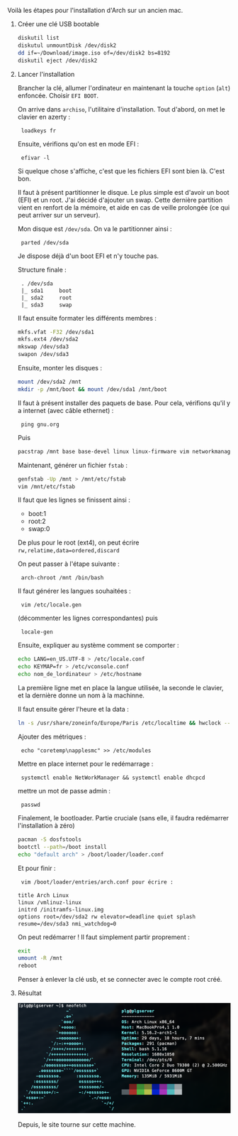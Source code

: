 Voilà les étapes pour l'installation d'Arch sur un ancien mac.

1. Créer une clé USB bootable

	```bash
	diskutil list
	diskutul unmountDisk /dev/disk2
	dd if=~/Download/image.iso of=/dev/disk2 bs=8192
	diskutil eject /dev/disk2
	```

2. Lancer l'installation

	Brancher la clé, allumer l'ordinateur en maintenant la touche `option` (`alt`) enfoncée. Choisir `EFI BOOT`.

	On arrive dans `archiso`, l'utilitaire d'installation. Tout d'abord, on met le clavier en azerty : 

		loadkeys fr
	
	Ensuite, vérifions qu'on est en mode EFI :

		efivar -l

	Si quelque chose s'affiche, c'est que les fichiers EFI sont bien là. C'est bon.

	Il faut à présent partitionner le disque. Le plus simple est d'avoir un boot (EFI) et un root. J'ai décidé d'ajouter un swap. Cette dernière partition vient en renfort de la mémoire, et aide en cas de veille prolongée (ce qui peut arriver sur un serveur).

	Mon disque est `/dev/sda`. On va le partitionner ainsi :

		parted /dev/sda

	Je dispose déjà d'un boot EFI et n'y touche pas.

	Structure finale :

		. /dev/sda
		|_ sda1		boot
		|_ sda2		root
		|_ sda3 	swap

	Il faut ensuite formater les différents membres :

	```bash
	mkfs.vfat -F32 /dev/sda1
	mkfs.ext4 /dev/sda2
	mkswap /dev/sda3
	swapon /dev/sda3
	```

	Ensuite, monter les disques :

	```bash
	mount /dev/sda2 /mnt
	mkdir -p /mnt/boot && mount /dev/sda1 /mnt/boot
	```

	Il faut à présent installer des paquets de base. Pour cela, vérifions qu'il y a internet (avec câble ethernet) :

		ping gnu.org

	Puis

	```bash
	pacstrap /mnt base base-devel linux linux-firmware vim networkmanager dhcpcd
	```

	Maintenant, générer un fichier `fstab` :

	```bash
	genfstab -Up /mnt > /mnt/etc/fstab
	vim /mnt/etc/fstab
	```
	Il faut que les lignes se finissent ainsi :

	- boot:1
	- root:2
	- swap:0

	De plus pour le root (ext4), on peut écrire `rw,relatime,data=ordered,discard`

	On peut passer à l'étape suivante : 

		arch-chroot /mnt /bin/bash

	Il faut générer les langues souhaitées : 

		vim /etc/locale.gen
 
	(décommenter les lignes correspondantes) puis 

		locale-gen

	Ensuite, expliquer au système comment se comporter :

	```bash
	echo LANG=en_US.UTF-8 > /etc/locale.conf
	echo KEYMAP=fr > /etc/vconsole.conf
	echo nom_de_lordinateur > /etc/hostname
	```

	La première ligne met en place la langue utilisée, la seconde le clavier, et la dernière donne un nom à la machinne.

	Il faut ensuite gérer l'heure et la data :

	```bash
	ln -s /usr/share/zoneinfo/Europe/Paris /etc/localtime && hwclock --systohc --utc
	```

	Ajouter des métriques : 
	
		echo "coretemp\napplesmc" >> /etc/modules

	Mettre en place internet pour le redémarrage :

		systemctl enable NetWorkManager && systemctl enable dhcpcd

	mettre un mot de passe admin :

		passwd

	Finalement, le bootloader. Partie cruciale (sans elle, il faudra redémarrer l'installation à zéro)

	```bash
	pacman -S dosfstools
	bootctl --path=/boot install
	echo "default arch" > /boot/loader/loader.conf
	```

	Et pour finir : 

		vim /boot/loader/entries/arch.conf pour écrire :

	```
	title Arch Linux
	linux /vmlinuz-linux
	initrd /initramfs-linux.img
	options root=/dev/sda2 rw elevator=deadline quiet splash
	resume=/dev/sda3 nmi_watchdog=0
	```

	On peut redémarrer ! Il faut simplement partir proprement :

	```bash
	exit
	umount -R /mnt
	reboot
	```

	Penser à enlever la clé usb, et se connecter avec le compte root créé.

3. Résultat

	![](ressources/success.png)

	Depuis, le site tourne sur cette machine.
